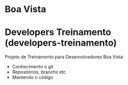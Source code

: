 # Boa Vista 
# Developers Treinamento (developers-treinamento)

Projeto de Treinamento para Desenvolvedores Boa Vista

- Conhecimento o git
- Repositórios, branchs etc
- Mantendo o código
